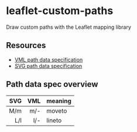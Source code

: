leaflet-custom-paths
====================
Draw custom paths with the Leaflet mapping library

Resources
---------
*  [VML path data specification](http://www.w3.org/TR/NOTE-VML#_Toc416858391 "VML path data specification")
*  [SVG path data specification](http://www.w3.org/TR/SVG11/paths.html#PathDataGeneralInformation "SVG path data specification")

Path data spec overview
-----------------------

| SVG  | VML  | meaning |
| ---: | ---: | ------- |
| M/m  | m/-  | moveto  |
| L/l  | l/-  | lineto  |